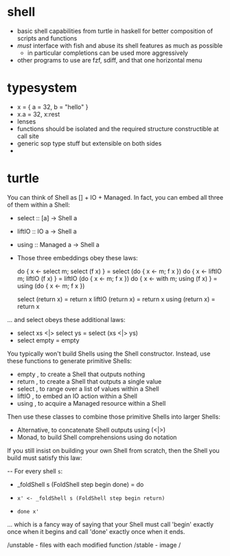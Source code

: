 # shell
- basic shell capabilities from turtle in haskell for better composition of scripts and functions
- *must* interface with fish and abuse its shell features as much as possible
  - in particular completions can be used more aggressively
- other programs to use are fzf, sdiff, and that one horizontal menu


# typesystem
- x = { a = 32, b = "hello" }
- x.a = 32, x:rest 
- lenses
- functions should be isolated and the required structure constructible at call site
- generic sop type stuff but extensible on both sides
- 





# turtle
You can think of Shell as [] + IO + Managed. In fact, you can embed all three of them within a Shell:

  - select ::        [a] -> Shell a
  - liftIO ::      IO a  -> Shell a
  - using  :: Managed a  -> Shell a
  - Those three embeddings obey these laws:

    do { x <- select m; select (f x) } = select (do { x <- m; f x })
    do { x <- liftIO m; liftIO (f x) } = liftIO (do { x <- m; f x })
    do { x <- with   m; using  (f x) } = using  (do { x <- m; f x })

    select (return x) = return x
    liftIO (return x) = return x
    using  (return x) = return x

... and select obeys these additional laws:

  - select xs <|> select ys = select (xs <|> ys)
  - select empty = empty

You typically won't build Shells using the Shell constructor. Instead, use these functions to generate primitive Shells:

  - empty       , to create a Shell that outputs nothing
  - return      , to create a Shell that outputs a single value
  - select      , to range over a list of values within a Shell
  - liftIO      , to embed an IO action within a Shell
  - using       , to acquire a Managed resource within a Shell

Then use these classes to combine those primitive Shells into larger Shells:

- Alternative, to concatenate Shell outputs using (<|>)
- Monad, to build Shell comprehensions using do notation

If you still insist on building your own Shell from scratch, then the Shell you build must satisfy this law:

-- For every shell `s`:

  - _foldShell s (FoldShell step begin done) = do
  -     x' <- _foldShell s (FoldShell step begin return)
  -     done x'

... which is a fancy way of saying that your Shell must call 'begin' exactly once when it begins and call 'done' exactly once when it ends.





/unstable
    - files with each modified function
/stable
    - image
/














